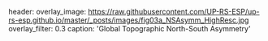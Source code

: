header:
  overlay_image: https://raw.githubusercontent.com/UP-RS-ESP/up-rs-esp.github.io/master/_posts/images/fig03a_NSAsymm_HighResc.jpg
  overlay_filter: 0.3
  caption: 'Global Topographic North-South Asymmetry'
